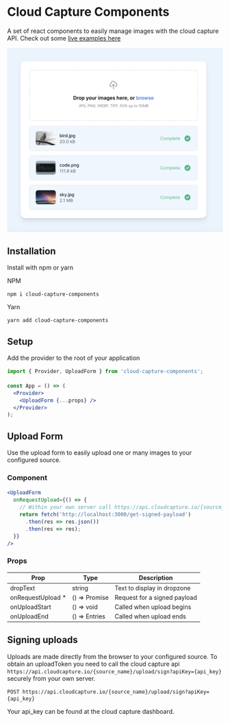 # Cloud Capture Components

A set of react components to easily manage images with the cloud capture API. Check out some [live examples here](https://www.cloudcapture.io/docs/components)

![Upload Form example](docs/upload-example.png)

## Installation

Install with npm or yarn

NPM

```
npm i cloud-capture-components
```

Yarn

```
yarn add cloud-capture-components
```

## Setup

Add the provider to the root of your application

```jsx
import { Provider, UploadForm } from 'cloud-capture-components';

const App = () => (
  <Provider>
    <UploadForm {...props} />
  </Provider>
);
```

## Upload Form

Use the upload form to easily upload one or many images to your configured source.

### Component

```jsx
<UploadForm
  onRequestUpload={() => {
    // Within your own server call https://api.cloudcapture.io/{source_name}/upload/sign?apiKey={api_key}
    return fetch('http://localhost:3000/get-signed-payload')
      .then(res => res.json())
      .then(res => res);
  }}
/>
```

### Props

| Prop               | Type                         | Description                  |
| ------------------ | ---------------------------- | ---------------------------- |
| dropText           | string                       | Text to display in dropzone  |
| onRequestUpload \* | () => Promise<UploadPayload> | Request for a signed payload |
| onUploadStart      | () => void                   | Called when upload begins    |
| onUploadEnd        | () => Entries                | Called when upload ends      |

## Signing uploads

Uploads are made directly from the browser to your configured source. To obtain an uploadToken you need to call the cloud capture api `https://api.cloudcapture.io/{source_name}/upload/sign?apiKey={api_key}` securely from your own server.

```
POST https://api.cloudcapture.io/{source_name}/upload/sign?apiKey={api_key}
```

Your api_key can be found at the cloud capture dashboard.
